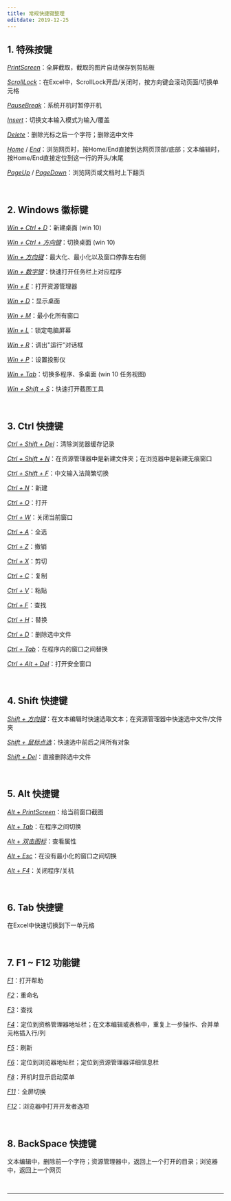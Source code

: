 ```yaml
---
title: 常规快捷键整理
editdate: 2019-12-25
---
```


## 1. 特殊按键

*<u>PrintScreen</u>*：全屏截取，截取的图片自动保存到剪贴板

*<u>ScrollLock</u>*：在Excel中，ScrollLock开启/关闭时，按方向键会滚动页面/切换单元格

*<u>PauseBreak</u>*：系统开机时暂停开机

*<u>Insert</u>*：切换文本输入模式为输入/覆盖

*<u>Delete</u>*：删除光标之后一个字符；删除选中文件

*<u>Home</u>* / *<u>End</u>*：浏览网页时，按Home/End直接到达网页顶部/底部；文本编辑时，按Home/End直接定位到这一行的开头/末尾

*<u>PageUp</u>* / *<u>PageDown</u>*：浏览网页或文档时上下翻页

​    

## 2. Windows 徽标键

*<u>Win + Ctrl + D</u>*：新建桌面 (win 10)

*<u>Win + Ctrl + 方向键</u>*：切换桌面 (win 10)

*<u>Win + 方向键</u>*：最大化、最小化以及窗口停靠左右侧

*<u>Win + 数字键</u>*：快速打开任务栏上对应程序

*<u>Win + E</u>*：打开资源管理器

*<u>Win + D</u>*：显示桌面

*<u>Win + M</u>*：最小化所有窗口

*<u>Win + L</u>*：锁定电脑屏幕

*<u>Win + R</u>*：调出"运行"对话框

*<u>Win + P</u>*：设置投影仪

*<u>Win + Tab</u>*：切换多程序、多桌面 (win 10 任务视图)

*<u>Win + Shift + S</u>*：快速打开截图工具

​    

## 3. Ctrl 快捷键

*<u>Ctrl + Shift + Del</u>*：清除浏览器缓存记录

*<u>Ctrl + Shift + N</u>*：在资源管理器中是新建文件夹；在浏览器中是新建无痕窗口

*<u>Ctrl + Shift + F</u>*：中文输入法简繁切换

*<u>Ctrl + N</u>*：新建

*<u>Ctrl + O</u>*：打开

*<u>Ctrl + W</u>*：关闭当前窗口

*<u>Ctrl + A</u>*：全选

*<u>Ctrl + Z</u>*：撤销

*<u>Ctrl + X</u>*：剪切

*<u>Ctrl + C</u>*：复制

*<u>Ctrl + V</u>*：粘贴

*<u>Ctrl + F</u>*：查找

*<u>Ctrl + H</u>*：替换

*<u>Ctrl + D</u>*：删除选中文件

*<u>Ctrl + Tab</u>*：在程序内的窗口之间替换

*<u>Ctrl + Alt + Del</u>*：打开安全窗口

​    

## 4. Shift 快捷键

*<u>Shift + 方向键</u>*：在文本编辑时快速选取文本；在资源管理器中快速选中文件/文件夹

*<u>Shift + 鼠标点选</u>*：快速选中前后之间所有对象

*<u>Shift + Del</u>*：直接删除选中文件

​    

## 5. Alt 快捷键

*<u>Alt + PrintScreen</u>*：给当前窗口截图

*<u>Alt + Tab</u>*：在程序之间切换

*<u>Alt + 双击图标</u>*：查看属性

*<u>Alt + Esc</u>*：在没有最小化的窗口之间切换

*<u>Alt + F4</u>*：关闭程序/关机

​    

## 6. Tab 快捷键

在Excel中快速切换到下一单元格

​    

## 7. F1 ~ F12 功能键

*<u>F1</u>*：打开帮助

*<u>F2</u>*：重命名

*<u>F3</u>*：查找

*<u>F4</u>*：定位到资格管理器地址栏；在文本编辑或表格中，重复上一步操作、合并单元格插入行/列

*<u>F5</u>*：刷新

*<u>F6</u>*：定位到浏览器地址栏；定位到资源管理器详细信息栏

*<u>F8</u>*：开机时显示启动菜单

*<u>F11</u>*：全屏切换

*<u>F12</u>*：浏览器中打开开发者选项

​    

## 8. BackSpace 快捷键

文本编辑中，删除前一个字符；资源管理器中，返回上一个打开的目录；浏览器中，返回上一个网页

​    

------

